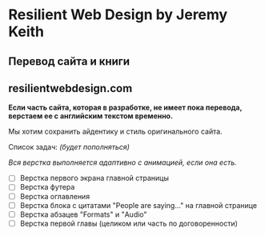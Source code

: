 # Resilient Web Design by Jeremy Keith

## Перевод сайта и книги
## resilientwebdesign.com

**Если часть сайта, которая в разработке, не имеет пока перевода, верстаем ее с английским текстом временно.**

Мы хотим сохранить айдентику и стиль оригинального сайта.

Список задач: *(будет пополняться)*

*Вся верстка выполняется адаптивно с анимацией, если она есть.*

- [ ] Верстка первого экрана главной страницы
- [ ] Верстка футера 
- [ ] Верстка оглавления 
- [ ] Верстка блока с цитатами "People are saying…" на главной странице
- [ ] Верстка абзацев "Formats" и "Audio"
- [ ] Верстка первой главы (целиком или часть по договоренности)
